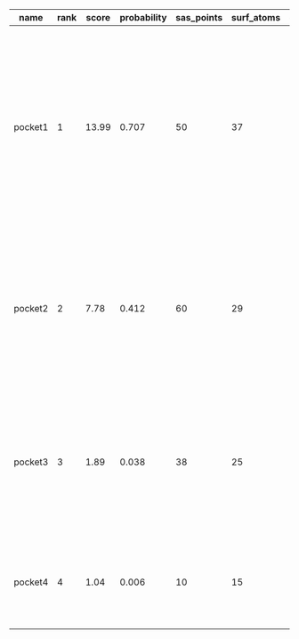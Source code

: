 | **name** | **rank** | **score** | **probability** | **sas_points** | **surf_atoms** | **center_x** | **center_y** | **center_z** | **residue_ids**                                                                                           | **surf_atom_ids**                                                                                                                                                                     |
|----------|----------|-----------|-----------------|----------------|----------------|--------------|--------------|--------------|-----------------------------------------------------------------------------------------------------------|---------------------------------------------------------------------------------------------------------------------------------------------------------------------------------------|
| pocket1  | 1        | 13.99     | 0.707           | 50             | 37             | 36.6058      | 56.2938      | 26.3485      | A_132 A_133 A_134 A_135 A_143 A_144 A_145 A_170 A_172 A_199 A_200 A_24 A_259 A_266 A_295 A_296 A_298 A_93 | 184 756 757 1069 1075 1085 1087 1095 1097 1153 1154 1155 1163 1164 1166 1172 1383 1397 1398 1400 1401 1622 1624 1627 1631 1632 1633 1634 2099 2146 2147 2149 2150 2367 2369 2370 2387 |
| pocket2  | 2        | 7.78      | 0.412           | 60             | 29             | 22.8415      | 48.1574      | 21.5751      | A_17 A_21 A_25 A_265 A_300 A_301 A_31 A_331 C_449 C_470 C_471 C_474 C_475                                 | 133 156 157 190 191 192 193 245 2140 2396 2400 2401 2402 2403 2407 2408 2409 2665 2667 3357 3358 3527 3528 3536 3538 3540 3563 3565 3574                                              |
| pocket3  | 3        | 1.89      | 0.038           | 38             | 25             | 14.3896      | 40.1567      | 25.2127      | C_437 C_440 C_441 C_444 C_445 C_469 C_470 C_473 C_474                                                     | 3243 3246 3271 3273 3277 3280 3281 3282 3309 3310 3311 3313 3315 3323 3515 3516 3524 3526 3553 3554 3555 3557 3558 3560 3561                                                          |
| pocket4  | 4        | 1.04      | 0.006           | 10             | 15             | 35.4507      | 46.3759      | 23.6421      | A_103 A_129 A_130 A_131 A_133 A_24 A_26 A_28 A_29 A_295                                                   | 183 184 199 222 223 232 233 838 1042 1057 1058 1064 1076 2365 2368                                                                                                                    |
